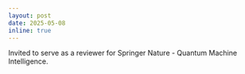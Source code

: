 ```yaml
---
layout: post
date: 2025-05-08
inline: true
---
```


Invited to serve as a reviewer for Springer Nature - Quantum Machine Intelligence.